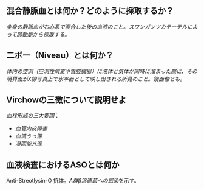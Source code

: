 ## 混合静脈血とは何か？どのように採取するか？
*全身の静脈血が右心系で混合した後の血液のこと。スワンガンツカテーテルによって肺動脈から採取する。*

## 二ボー（Niveau）とは何か？
*体内の空洞（空洞性病変や管腔臓器）に液体と気体が同時に溜まった際に、その境界面がX線写真上で水平面として映し出される所見のこと。鏡面像とも。*

## Virchowの三徴について説明せよ
*血栓形成の三大要因*：
- *血管内皮障害*
- *血流うっ滞*
- *凝固能亢進*

## 血液検査におけるASOとは何か
Anti-Streotlysin-O 抗体。*A群β溶連菌への感染*を示す。


